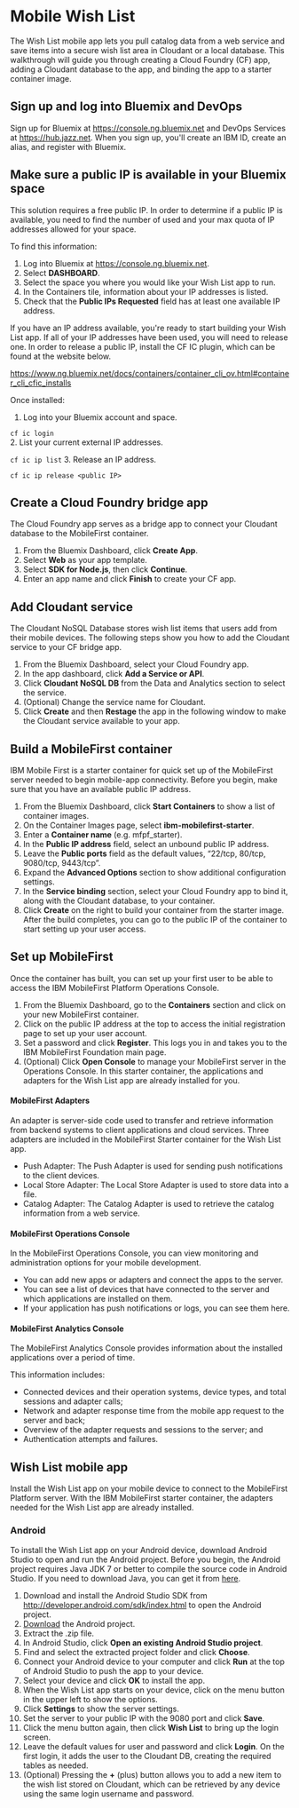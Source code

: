 # Mobile Wish List

The Wish List mobile app lets you pull catalog data from a web service and save items into a secure wish list area in Cloudant or a local database. This walkthrough will guide you through creating a Cloud Foundry (CF) app, adding a Cloudant database to the app, and binding the app to a starter container image.

## Sign up and log into Bluemix and DevOps
Sign up for Bluemix at https://console.ng.bluemix.net and DevOps Services at https://hub.jazz.net. When you sign up, you'll create an IBM ID, create an alias, and register with Bluemix.

## Make sure a public IP is available in your Bluemix space
This solution requires a free public IP. In order to determine if a public IP is available, you need to find the number of used and your max quota of IP addresses allowed for your space.

To find this information:

1. Log into Bluemix at https://console.ng.bluemix.net.
2. Select **DASHBOARD**.
3. Select the space you where you would like your Wish List app to run.
4. In the Containers tile, information about your IP addresses is listed.
5. Check that the **Public IPs Requested** field has at least one available IP address.

If you have an IP address available, you're ready to start building your Wish List app. If all of your IP addresses have been used, you will need to release one. In order to release a public IP, install the CF IC plugin, which can be found at the website below.

https://www.ng.bluemix.net/docs/containers/container_cli_ov.html#container_cli_cfic_installs

Once installed:

1. Log into your Bluemix account and space.

  `cf ic login`  
2. List your current external IP addresses.

  `cf ic ip list`
3. Release an IP address.

  `cf ic ip release <public IP>`

## Create a Cloud Foundry bridge app
The Cloud Foundry app serves as a bridge app to connect your Cloudant database to the MobileFirst container.

1. From the Bluemix Dashboard, click **Create App**.
2. Select **Web** as your app template.
3. Select **SDK for Node.js**, then click **Continue**.
4. Enter an app name and click **Finish** to create your CF app.

## Add Cloudant service
The Cloudant NoSQL Database stores wish list items that users add from their mobile devices. The following steps show you how to add the Cloudant service to your CF bridge app.

1. From the Bluemix Dashboard, select your Cloud Foundry app.
2. In the app dashboard, click **Add a Service or API**.
3. Click **Cloudant NoSQL DB** from the Data and Analytics section to select the service.
4. (Optional) Change the service name for Cloudant.
5. Click **Create** and then **Restage** the app in the following window to make the Cloudant service available to your app.

## Build a MobileFirst container

IBM Mobile First is a starter container for quick set up of the MobileFirst server needed to begin mobile-app connectivity.
Before you begin, make sure that you have an available public IP address.

1. From the Bluemix Dashboard, click **Start Containers** to show a list of container images.
2. On the Container Images page, select **ibm-mobilefirst-starter**.
3. Enter a **Container name** (e.g. mfpf_starter).
4. In the **Public IP address** field, select an unbound public IP address.
5. Leave the **Public ports** field as the default values, “22/tcp, 80/tcp, 9080/tcp, 9443/tcp”.
6. Expand the **Advanced Options** section to show additional configuration settings.
7. In the **Service binding** section, select your Cloud Foundry app to bind it, along with the Cloudant database, to your container.
8. Click **Create** on the right to build your container from the starter image. After the build completes, you can go to the public IP of the container to start setting up your user access.

## Set up MobileFirst
Once the container has built, you can set up your first user to be able to access the IBM MobileFirst Platform Operations Console.

1. From the Bluemix Dashboard, go to the **Containers** section and click on your new MobileFirst container.
2. Click on the public IP address at the top to access the initial registration page to set up your user account.
3. Set a password and click **Register**. This logs you in and takes you to the IBM MobileFirst Foundation main page.
4. (Optional) Click **Open Console** to manage your MobileFirst server in the Operations Console. In this starter container, the applications and adapters for the Wish List app are already installed for you.

#### MobileFirst Adapters
An adapter is server-side code used to transfer and retrieve information from backend systems to client applications and cloud services. Three adapters are included in the MobileFirst Starter container for the Wish List app.
- Push Adapter: The Push Adapter is used for sending push notifications to the client devices.
- Local Store Adapter: The Local Store Adapter is used to store data into a file.
- Catalog Adapter: The Catalog Adapter is used to retrieve the catalog information from a web service.  

#### MobileFirst Operations Console
In the MobileFirst Operations Console, you can view monitoring and administration options for your mobile development.
- You can add new apps or adapters and connect the apps to the server.
- You can see a list of devices that have connected to the server and which applications are installed on them.
- If your application has push notifications or logs, you can see them here.

#### MobileFirst Analytics Console
The MobileFirst Analytics Console provides information about the installed applications over a period of time.

This information includes:
- Connected devices and their operation systems, device types, and total sessions and adapter calls;
- Network and adapter response time from the mobile app request to the server and back;
- Overview of the adapter requests and sessions to the server; and
- Authentication attempts and failures.

## Wish List mobile app
Install the Wish List app on your mobile device to connect to the MobileFirst Platform server. With the IBM MobileFirst starter container, the adapters needed for the Wish List app are already installed.

### Android
To install the Wish List app on your Android device, download Android Studio to open and run the Android project.
Before you begin, the Android project requires Java JDK 7 or better to compile the source code in Android Studio. If you need to download Java, you can get it from [here](http://www.oracle.com/technetwork/java/javase/downloads/jdk7-downloads-1880260.html).

1. Download and install the Android Studio SDK from http://developer.android.com/sdk/index.html to open the Android project.
2. [Download](https://ibm.box.com/shared/static/qq10p5xhqxdszq1j9fqiuy12wnayadrf.zip) the Android project.
3. Extract the .zip file.
4. In Android Studio, click **Open an existing Android Studio project**.
5. Find and select the extracted project folder and click **Choose**.
6. Connect your Android device to your computer and click **Run** at the top of Android Studio to push the app to your device.
7. Select your device and click **OK** to install the app.
8. When the Wish List app starts on your device, click on the menu button in the upper left to show the options.
9. Click **Settings** to show the server settings.
10. Set the server to your public IP with the 9080 port and click **Save**.
11. Click the menu button again, then click **Wish List** to bring up the login screen.
12. Leave the default values for user and password and click **Login**. On the first login, it adds the user to the Cloudant DB, creating the required tables as needed.
13. (Optional) Pressing the **+** (plus) button allows you to add a new item to the wish list stored on Cloudant, which can be retrieved by any device using the same login username and password.
